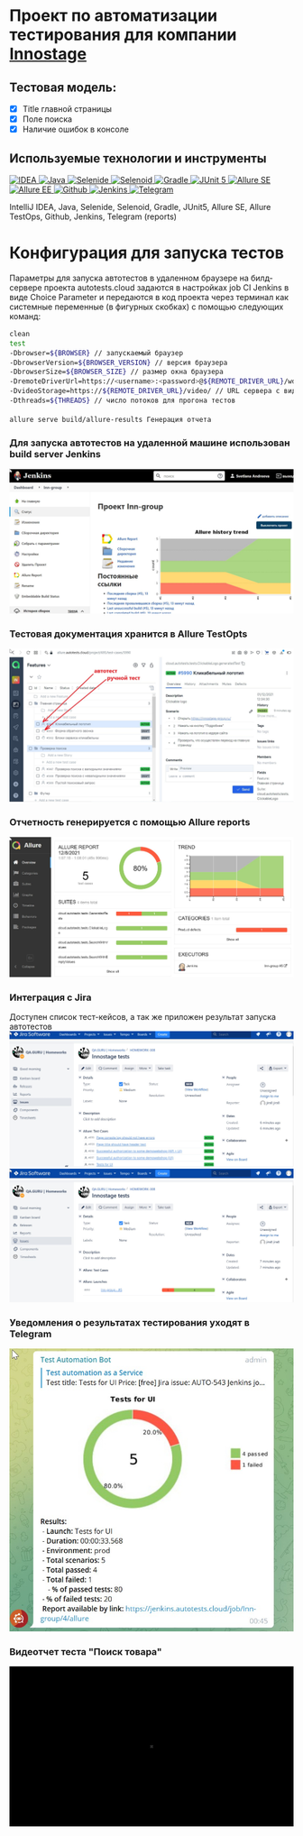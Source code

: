 # Проект по автоматизации тестирования для компании [Innostage](https://innostage-group.ru/)

## Тестовая модель:

- [x] Title главной страницы
- [x] Поле поиска
- [x] Наличие ошибок в консоле

## Используемые технологии и инструменты

<a href="https://www.jetbrains.com/idea/">
    <img src="https://starchenkov.pro/qa-guru/img/skills/Intelij_IDEA.svg" width="40" height="40"  alt="IDEA"/>
</a>
<a href="https://www.java.com/">
    <img src="https://starchenkov.pro/qa-guru/img/skills/Java.svg" width="40" height="40"  alt="Java"/>
</a>
<a href="https://ru.selenide.org/">
    <img src="https://starchenkov.pro/qa-guru/img/skills/Selenide.svg" width="40" height="40"  alt="Selenide"/>
</a>
<a href="https://aerokube.com/">
    <img src="https://starchenkov.pro/qa-guru/img/skills/Selenoid.svg" width="40" height="40"  alt="Selenoid"/>
</a>
<a href="https://gradle.org/">
    <img src="https://starchenkov.pro/qa-guru/img/skills/Gradle.svg" width="40" height="40"  alt="Gradle"/>
</a>
<a href="https://junit.org/junit5/docs/current/user-guide/">
    <img src="https://starchenkov.pro/qa-guru/img/skills/JUnit5.svg" width="40" height="40"  alt="JUnit 5"/>
</a>
<a href="https://allure.qatools.ru/">
    <img src="https://starchenkov.pro/qa-guru/img/skills/Allure_Report.svg" width="40" height="40"  alt="Allure SE"/>
</a>
<a href="https://qameta.io/">
    <img src="https://starchenkov.pro/qa-guru/img/skills/Allure_EE.svg" width="40" height="40"  alt="Allure EE"/>
</a>
<a href="https://github.com/QASvetlana">
    <img src="https://starchenkov.pro/qa-guru/img/skills/Github.svg" width="40" height="40"  alt="Github"/>
</a>
<a href="https://www.jenkins.io/">
    <img src="https://starchenkov.pro/qa-guru/img/skills/Jenkins.svg" width="40" height="40"  alt="Jenkins"/>
</a>
<a href="https://web.telegram.org/k/">
    <img src="https://starchenkov.pro/qa-guru/img/skills/Telegram.svg" width="40" height="40"  alt="Telegram"/>
</a>

IntelliJ IDEA, Java, Selenide, Selenoid, Gradle, JUnit5, Allure SE, Allure TestOps, Github, Jenkins, Telegram (reports)
# Конфигурация для запуска тестов
Параметры для запуска автотестов в удаленном браузере на билд-сервере проекта
autotests.cloud задаются в настройках job CI Jenkins в виде Choice Parameter
и передаются в код проекта через терминал как системные переменные (в фигурных скобках) с помощью следующих команд:

```bash
clean
test
-Dbrowser=${BROWSER} // запускаемый браузер
-DbrowserVersion=${BROWSER_VERSION} // версия браузера
-DbrowserSize=${BROWSER_SIZE} // размер окна браузера
-DremoteDriverUrl=https://<username>:<password>@${REMOTE_DRIVER_URL}/wd/hub/ // URL сервера, на котором запускаются тесты
-DvideoStorage=https://${REMOTE_DRIVER_URL}/video/ // URL сервера с видеофайлами выполнения тестов
-Dthreads=${THREADS} // число потоков для прогона тестов

allure serve build/allure-results Генерация отчета
```
### Для запуска автотестов на удаленной машине использован build server Jenkins
![image](src/files/Jenkins.jpg)
### Тестовая документация хранится в Allure TestOpts
![image](src/test/resources/files/AllureTestOps.jpg)
### Отчетность генерируется с помощью Allure reports
![image](src/test/resources/files/Allure.jpg)
### Интеграция с Jira 
Доступен список тест-кейсов, а так же приложен результат запуска автотестов
![image](src/test/resources/files/jira1.jpg)
![image](src/test/resources/files/jira2.jpg)
### Уведомления о результатах тестирования уходят в Telegram
![image](src/test/resources/files/Telegram.jpg)
### Видеотчет теста "Поиск товара"
![image](src/test/resources/files/Gif.gif)
